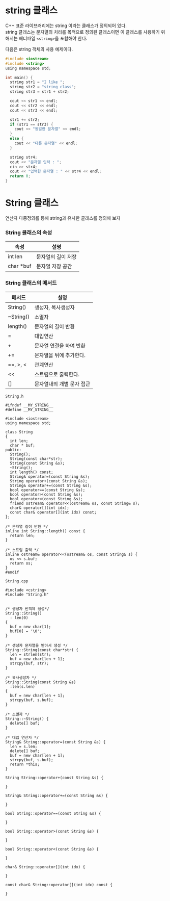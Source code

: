 # string 클래스

C++ 표준 라이브러리에는 string 이라는 클래스가 정의되어 있다.  
string 클래스는 문자열의 처리를 목적으로 정의된 클래스이면 이 클래스를 사용하기 위해서는 헤더파일 `<string>`을 포함해야 한다.

다음은 string 객체의 사용 예제이다.

```c
#include <iostream>
#include <string>
using namespace std;

int main() {
  string str1 = "I like ";
  string str2 = "string class";
  string str3 = str1 + str2;

  cout << str1 << endl;
  cout << str2 << endl;
  cout << str3 << endl;

  str1 += str2;
  if (str1 == str3) {
    cout << "동일한 문자열" << endl;
  }
  else {
    cout << "다른 문자열" << endl;
  }

  string str4;
  cout << "문자열 입력 : ";
  cin >> str4;
  cout << "입력한 문자열 : " << str4 << endl;
  return 0;
}
```



# String 클래스 
연산자 다중정의를 통해 string과 유사한 클래스를 정의해 보자

### String 클래스의 속성
속성 | 설명
---|---
int len | 문자열의 길이 저장
char *buf | 문자열 저장 공간

### String 클래스의 메서드
메서드 | 설명
---|---
String() | 생성자, 복사생성자
~String() | 소멸자
length() | 문자열의 길이 반환
= | 대입연산
+ | 문자열 연결을 하여 반환
+= | 문자열을 뒤에 추가한다.
==, >, < | 관계연산
<< | 스트림으로 출력한다.
[] | 문자열내의 개별 문자 접근


`String.h`
```
#ifndef __MY_STRING__
#define __MY_STRING__

#include <iostream>
using namespace std;

class String
{
  int len;
  char * buf;
public:
  String(); 
  String(const char*str); 
  String(const String &s); 
  ~String();
  int length() const;
  String& operator=(const String &s);
  String operator+(const String &s);
  String& operator+=(const String &s);
  bool operator==(const String &s);
  bool operator>(const String &s);
  bool operator<(const String &s);
  friend ostream& operator<<(ostream& os, const String& s);
  char& operator[](int idx);
  const char& operator[](int idx) const;
};

/* 문자열 길이 반환 */
inline int String::length() const {
  return len;
}

/* 스트림 출력 */ 
inline ostream& operator<<(ostream& os, const String& s) {
  os << s.buf;
  return os;
}
#endif
```

`String.cpp`

```
#include <cstring>
#include "String.h"


/* 생성자 빈객체 생성*/
String::String() 
  : len(0)
{
  buf = new char[1];
  buf[0] = '\0';
}

/* 생성자 문자열을 받아서 생성 */
String::String(const char*str) {
  len = strlen(str);
  buf = new char[len + 1];
  strcpy(buf, str);
}

/* 복사생성자 */
String::String(const String &s) 
  :len(s.len)
{
  buf = new char[len + 1];
  strcpy(buf, s.buf);
}

/* 소멸자 */
String::~String() {
  delete[] buf;
}

/* 대입 연산자 */
String& String::operator=(const String &s) {
  len = s.len;
  delete[] buf;
  buf = new char[len + 1];
  strcpy(buf, s.buf);
  return *this;
}

String String::operator+(const String &s) {

}

String& String::operator+=(const String &s) {

}

bool String::operator==(const String &s) {

}

bool String::operator>(const String &s) {

}

bool String::operator<(const String &s) {

}

char& String::operator[](int idx) {

}

const char& String::operator[](int idx) const {

}
```




